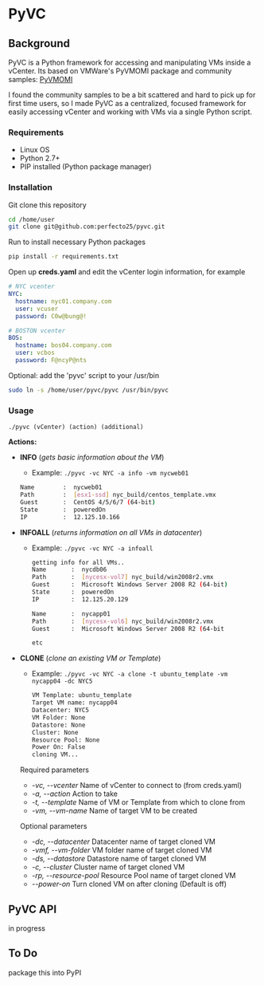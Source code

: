 # PyVC
## Background
PyVC is a Python framework for accessing and manipulating VMs inside a vCenter. Its based on VMWare's PyVMOMI package and community samples: [PyVMOMI](https://github.com/vmware/pyvmomi-community-samples)

I found the community samples to be a bit scattered and hard to pick up for first time users, so I made PyVC as a centralized, focused framework for easily accessing vCenter and working with VMs via a single Python script. 

### Requirements
 - Linux OS
 - Python 2.7+
 - PIP installed (Python package manager)


### Installation
Git clone this repository
```bash
cd /home/user
git clone git@github.com:perfecto25/pyvc.git
``` 

Run to install necessary Python packages
```bash
pip install -r requirements.txt
```
Open up **creds.yaml** and edit the vCenter login information, for example

```yaml
# NYC vcenter
NYC:
  hostname: nyc01.company.com
  user: vcuser
  password: C0w@bung@!

# BOSTON vcenter
BOS:
  hostname: bos04.company.com
  user: vcbos
  password: F@ncyP@nts
```
Optional: add the 'pyvc' script to your /usr/bin
```bash
sudo ln -s /home/user/pyvc/pyvc /usr/bin/pyvc
```

### Usage
```./pyvc (vCenter) (action) (additional)```

**Actions:**

 - **INFO**
    (*gets basic information about the VM*)
    - Example: ```./pyvc -vc NYC -a info -vm nycweb01```
    ```bash
    Name        :  nycweb01
    Path        :  [esx1-ssd] nyc_build/centos_template.vmx
    Guest       :  CentOS 4/5/6/7 (64-bit)
    State       :  poweredOn
    IP          :  12.125.10.166
    ```


- **INFOALL** (*returns information on all VMs in datacenter*)
  - Example: ```./pyvc -vc NYC -a infoall```
    ```bash
    getting info for all VMs..
    Name       :  nycdb06
    Path       :  [nycesx-vol7] nyc_build/win2008r2.vmx
    Guest      :  Microsoft Windows Server 2008 R2 (64-bit)
    State      :  poweredOn
    IP         :  12.125.20.129
    
    Name       :  nycapp01
    Path       :  [nycesx-vol6] nyc_build/win2008r2.vmx
    Guest      :  Microsoft Windows Server 2008 R2 (64-bit

    etc
    ```


- **CLONE** (*clone an existing VM or Template*)
  - Example: ```./pyvc -vc NYC -a clone -t ubuntu_template
     -vm nycapp04 -dc NYC5```
    ```bash
    VM Template: ubuntu_template
    Target VM name: nycapp04
    Datacenter: NYC5
    VM Folder: None
    Datastore: None
    Cluster: None
    Resource Pool: None
    Power On: False
    cloning VM...
    ```
  Required parameters
    - *-vc, --vcenter* Name of vCenter to connect to (from creds.yaml)
    - *-a, --action* Action to take
    - *-t, --template* Name of VM or Template from which to clone from
    - *-vm, --vm-name* Name of target VM to be created
  
  Optional parameters
    - *-dc, --datacenter* Datacenter name of target cloned VM
    - *-vmf, --vm-folder* VM folder name of target cloned VM
    - *-ds, --datastore* Datastore name of target cloned VM
    - *-c, --cluster* Cluster name of target cloned VM
    - *-rp, --resource-pool* Resource Pool name of target cloned VM
    - *--power-on* Turn cloned VM on after cloning (Default is off)




## PyVC API
in progress


## To Do
package this into PyPI